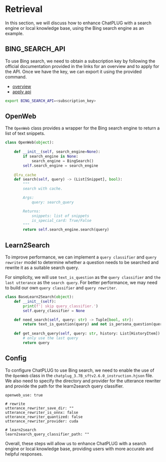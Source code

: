 
# Retrieval

In this section, we will discuss how to enhance ChatPLUG with a search engine or local knowledge base, using the Bing search engine as an example. 


## BING_SEARCH_API

To use Bing search, we need to obtain a subscription key by following the official documentation provided in the links for an overview and to apply for the API. Once we have the key, we can export it using the provided command.

- [overview](https://learn.microsoft.com/en-us/bing/search-apis/bing-web-search/overview)
- [apply api](https://portal.azure.com/#home)

```bash
export BING_SEARCH_API=<subscription_key>
```

## OpenWeb 

The `OpenWeb` class provides a wrapper for the Bing search engine to return a list of text snippets.

```python
class OpenWeb(object):
 
    def __init__(self, search_engine=None):
        if search_engine is None:
            search_engine = BingSearch()
        self.search_engine = search_engine
    
    @lru_cache
    def search(self, query) -> (List[Snippet], bool):
        """
        search with cache.

        Args:
            query: search_query

        Returns:
            snippets: list of snippets
            is_special_card: True/False
        """
        return self.search_engine.search(query)
```


## Learn2Search

To improve performance, we can implement a `query classifier` and `query rewriter` model to determine whether a question needs to be searched and rewrite it as a suitable search query. 

For simplicity, we will use `text_is_question` as the `query classifier` and `the last utterance` as the `search query`. For better performance, we may need to build our own `query classifier` and `query rewriter`.

```python
class BaseLearn2Search(object):
    def __init__(self):
        print(f'| skip query_classifier.')    
        self.query_classifier = None

    def need_search(self, query: str) -> Tuple[bool, str]:
        return text_is_question(query) and not is_persona_question(query), CHITCHAT_QUERY
    
    def get_search_query(self, query: str, history: List[HistoryItem]):
        # only use the last query
        return query
```

## Config

To configure ChatPLUG to use Bing search, we need to enable the use of the `OpenWeb` class in the `chatplug_3.7B_sftv2.6.0_instruction.hjson` file. We also need to specify the directory and provider for the utterance rewriter and provide the path for the learn2search query classifier.

```hjson
openweb_use: true

# rewrite
utterance_rewriter_save_dir: ""
utterance_rewriter_is_onnx: false
utterance_rewriter_quantized: false
utterance_rewriter_provider: cuda

# learn2search
learn2search_query_classifier_path: ""
```

Overall, these steps will allow us to enhance ChatPLUG with a search engine or local knowledge base, providing users with more accurate and helpful responses.